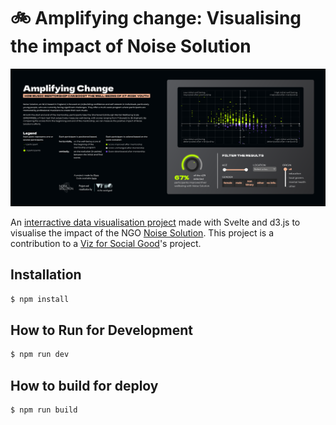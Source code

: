 # 🚲 Amplifying change: Visualising the impact of Noise Solution

![project preview](./src/assets/preview.png)

An [interractive data visualisation project](https://wildvariables.github.io/vfsg-noise-solution/) made with Svelte and d3.js to visualise the impact of the NGO [Noise Solution](https://www.noisesolution.org/). This project is a contribution to a [Viz for Social Good](https://www.vizforsocialgood.com/)'s project.

## Installation

```bash
$ npm install
```

## How to Run for Development

```bash
$ npm run dev
```

## How to build for deploy

```bash
$ npm run build
```
